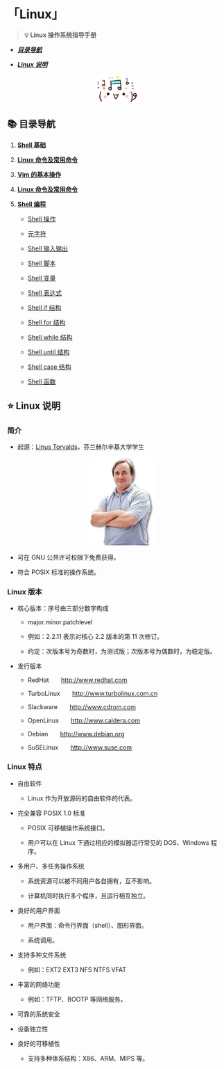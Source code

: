 # 「Linux」

> **💡 Linux 操作系统指导手册**

+ ***[目录导航](#-目录导航)***

+ ***[Linux 说明](#-linux-说明)***

<div align="center">
    <img src="https://github.com/fmw666/my-image-file/blob/master/images/cute/small-cute-8.jpg" width=100>
</div>

## 📚 目录导航

1. **[Shell 基础]()**

1. **[Linux 命令及常用命令]()**

1. **[Vim 的基本操作]()**

1. **[Linux 命令及常用命令]()**

1. **[Shell 编程]()**

    + [Shell 操作]()

    + [元字符]()

    + [Shell 输入输出]()

    + [Shell 脚本]()

    + [Shell 变量]()

    + [Shell 表达式]()

    + [Shell if 结构]()

    + [Shell for 结构]()

    + [Shell while 结构]()

    + [Shell until 结构]()

    + [Shell case 结构]()

    + [Shell 函数]()

## ⭐ Linux 说明

### 简介

+ 起源：[Linus Torvalds](#welcome)，芬兰赫尔辛基大学学生

    <div align="center">
        <img src="pics/linus.jpg" width=150>
    </div>

+ 可在 GNU 公共许可权限下免费获得。

+ 符合 POSIX 标准的操作系统。

### Linux 版本

+ 核心版本：序号由三部分数字构成

    + major.minor.patchlevel

    + 例如：2.2.11 表示对核心 2.2 版本的第 11 次修订。

    + 约定：次版本号为奇数时，为测试版；次版本号为偶数时，为稳定版。

+ 发行版本

    + RedHat&emsp;&emsp;http://www.redhat.com

    + TurboLinux&emsp;&emsp;http://www.turbolinux.com.cn

    + Slackware&emsp;&emsp;http://www.cdrom.com

    + OpenLinux&emsp;&emsp;http://www.caldera.com

    + Debian&emsp;&emsp;http://www.debian.org

    + SuSELinux&emsp;&emsp;http://www.suse.com

### Linux 特点

+ 自由软件

    + Linux 作为开放源码的自由软件的代表。

+ 完全兼容 POSIX 1.0 标准

    + POSIX 可移植操作系统接口。

    + 用户可以在 Linux 下通过相应的模拟器运行常见的 DOS、Windows 程序。

+ 多用户、多任务操作系统

    + 系统资源可以被不同用户各自拥有，互不影响。

    + 计算机同时执行多个程序，且运行相互独立。

+ 良好的用户界面

    + 用户界面：命令行界面（shell）、图形界面。

    + 系统调用。

+ 支持多种文件系统

    + 例如：EXT2 EXT3 NFS NTFS VFAT

+ 丰富的网络功能

    + 例如：TFTP、BOOTP 等网络服务。

+ 可靠的系统安全

+ 设备独立性

+ 良好的可移植性

    + 支持多种体系结构：X86、ARM、MIPS 等。

